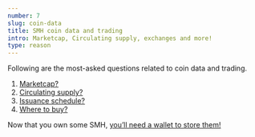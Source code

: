 ```yaml
---
number: 7
slug: coin-data
title: SMH coin data and trading
intro: Marketcap, Circulating supply, exchanges and more!
type: reason
---
```


Following are the most-asked questions related to coin data and trading.

1. [Marketcap?](https://tater-tracker.com)
2. [Circulating supply?](https://dash.spacemesh.io)
3. [Issuance schedule?](https://spacemesh.io/blog/spacemesh-issuance-schedule)
4. [Where to buy?](https://www.coingecko.com/en/coins/spacemesh)

Now that you own some SMH, [you’ll need a wallet to store them!](/wallets)